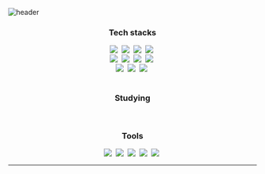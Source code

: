 
![header](https://capsule-render.vercel.app/api?type=venom&color=852fac&fontcolor=000000&height=300&section=header&text=Welcome%20To%20SeungJun's%20GitHub&fontSize=50)

<h3 align="center"> Tech stacks </h3>
<div align="center">
  <img src="https://img.shields.io/badge/java-007396.svg?style=for-the-badge&logo=java&logoColor=white" />&nbsp
  <img src="https://img.shields.io/badge/Spring-6DB33F.svg?style=for-the-badge&logo=spring&logoColor=white" />&nbsp
  <img src="https://img.shields.io/badge/webSocket-6DB33F.svg?style=for-the-badge&logo=spring-security&logoColor=white" />&nbsp
  <img src="https://img.shields.io/badge/JavaScript-F7DF1E.svg?style=for-the-badge&logo=javascript&logoColor=black" />&nbsp
</div>

<div align="center">
  <img src="https://img.shields.io/badge/React-61DAFB.svg?style=for-the-badge&logo=react&logoColor=black" />&nbsp
  <img src="https://img.shields.io/badge/Thymeleaf-005F0F.svg?style=for-the-badge&logo=thymeleaf&logoColor=white" />&nbsp
  <img src="https://img.shields.io/badge/css3-1572B6.svg?style=for-the-badge&logo=css3&logoColor=white" />&nbsp
  <img src="https://img.shields.io/badge/HTML5-E34F26.svg?style=for-the-badge&logo=html5&logoColor=white" />&nbsp
   
</div>

<div align="center">
  <img src="https://img.shields.io/badge/jQuery-0769AD.svg?style=for-the-badge&logo=jquery&logoColor=white" />&nbsp
  <img src="https://img.shields.io/badge/MySQL-4479A1.svg?style=for-the-badge&logo=mysql&logoColor=white" />&nbsp
  <img src="https://img.shields.io/badge/MyBatis-1F232A.svg?style=for-the-badge&logo=mybatis&logoColor=white" />&nbsp

</div>

<br>
<h3 align="center"> Studying </h3>
<div align="center">

</div>

<br>
<h3 align="center"> Tools </h3>
<div align="center">
  <img src="https://img.shields.io/badge/GitHub-181717.svg?style=for-the-badge&logo=github&logoColor=white" />&nbsp
<img src="https://img.shields.io/badge/Git-F05032.svg?style=for-the-badge&logo=git&logoColor=white" />&nbsp
<img src="https://img.shields.io/badge/Visual Studio Code-007ACC.svg?style=for-the-badge&logo=visual-studio-code&logoColor=white" />&nbsp
<img src="https://img.shields.io/badge/IntelliJ IDEA-000000.svg?style=for-the-badge&logo=intellij-idea&logoColor=white" />&nbsp
<img src="https://img.shields.io/badge/Postman-FF6C37.svg?style=for-the-badge&logo=postman&logoColor=white" />&nbsp


</div>



<hr/>







<!--
**james9726/james9726** is a ✨ _special_ ✨ repository because its `README.md` (this file) appears on your GitHub profile.

Here are some ideas to get you started:

- 🔭 I’m currently working on ...
- 🌱 I’m currently learning ...
- 👯 I’m looking to collaborate on ...
- 🤔 I’m looking for help with ...
- 💬 Ask me about ...
- 📫 How to reach me: ...
- 😄 Pronouns: ...
- ⚡ Fun fact: ...
-->
